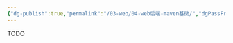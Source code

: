 ```yaml
---
{"dg-publish":true,"permalink":"/03-web/04-web后端-maven基础/","dgPassFrontmatter":true}
---
```




TODO